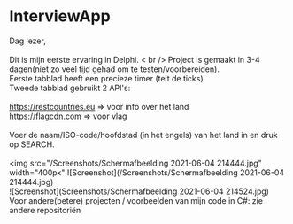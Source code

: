 # InterviewApp

Dag lezer, <br />
<br />
Dit is mijn eerste ervaring in Delphi. < br />
Project is gemaakt in 3-4 dagen(niet zo veel tijd gehad om te testen/voorbereiden). <br />
Eerste tabblad heeft een precieze timer (telt de ticks). <br />
Tweede tabblad gebruikt 2 API's: <br />
<br />
https://restcountries.eu => voor info over het land <br />
https://flagcdn.com => voor vlag <br />
<br />
Voer de naam/ISO-code/hoofdstad (in het engels) van het land in en druk op SEARCH. <br />
<br />
<img src="/Screenshots/Schermafbeelding 2021-06-04 214444.jpg" width="400px"</img> 
![Screenshot](/Screenshots/Schermafbeelding 2021-06-04 214444.jpg)
<br />
![Screenshot](Screenshots/Schermafbeelding 2021-06-04 214524.jpg)
<br />
Voor andere(betere) projecten / voorbeelden van mijn code in C#: zie andere repositoriën
